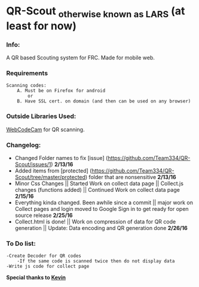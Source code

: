 # QR-Scout <sub>otherwise known as LARS</sub> (at least for now)

### Info:
A QR based Scouting system for FRC. Made for mobile web.

### Requirements
	Scanning codes: 
		A. Must be on Firefox for android
			or
		B. Have SSL cert. on domain (and then can be used on any browser)



### Outside Libraries Used:
[WebCodeCam](https://github.com/andrastoth/WebCodeCam) for QR scanning. 

### Changelog:
- Changed Folder names to fix [issue] (https://github.com/Team334/QR-Scout/issues/1) **2/13/16**
- Added items from [protected] (https://github.com/Team334/QR-Scout/tree/master/protected) folder that are nonsensitive **2/13/16** 
- Minor Css Changes || Started Work on collect data page || Collect.js changes (functions added) || Continued Work on collect data page **2/15/16**
- Everything kinda changed. Been awhile since a commit || major work on Collect pages and login moved to Google Sign in to get ready for open source release **2/25/16**
- Collect.html is done! || Work on compression of data for QR code generation || Update: Data encoding and QR generation done  **2/26/16**

### To Do list:
	-Create Decoder for QR codes
		-If the same code is scanned twice then do not display data 
	-Write js code for collect page

**Special thanks to [Kevin](https://github.com/furryfaust)**